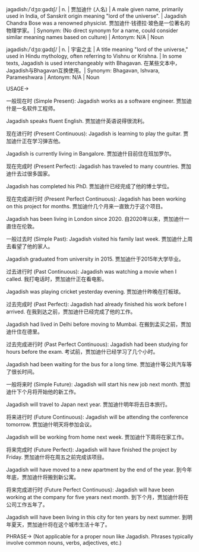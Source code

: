 jagadish:/ˈdʒɑːɡədɪʃ/ | n. | 贾加迪什 (人名) |  A male given name, primarily used in India, of Sanskrit origin meaning "lord of the universe". | Jagadish Chandra Bose was a renowned physicist. 贾加迪什·钱德拉·玻色是一位著名的物理学家。 |  Synonym: (No direct synonym for a name, could consider similar meaning names based on culture) | Antonym: N/A | Noun

jagadish:/ˈdʒɑːɡədɪʃ/ | n. | 宇宙之主 |  A title meaning "lord of the universe," used in Hindu mythology, often referring to Vishnu or Krishna.  |  In some texts, Jagadish is used interchangeably with Bhagavan. 在某些文本中，Jagadish与Bhagavan互换使用。| Synonym: Bhagavan, Ishvara, Parameshwara | Antonym: N/A | Noun


USAGE->

一般现在时 (Simple Present):
Jagadish works as a software engineer.  贾加迪什是一名软件工程师。

Jagadish speaks fluent English. 贾加迪什英语说得很流利。

现在进行时 (Present Continuous):
Jagadish is learning to play the guitar. 贾加迪什正在学习弹吉他。

Jagadish is currently living in Bangalore. 贾加迪什目前住在班加罗尔。


现在完成时 (Present Perfect):
Jagadish has traveled to many countries. 贾加迪什去过很多国家。

Jagadish has completed his PhD.  贾加迪什已经完成了他的博士学位。


现在完成进行时 (Present Perfect Continuous):
Jagadish has been working on this project for months. 贾加迪什几个月来一直致力于这个项目。

Jagadish has been living in London since 2020. 自2020年以来，贾加迪什一直住在伦敦。


一般过去时 (Simple Past):
Jagadish visited his family last week. 贾加迪什上周去看望了他的家人。

Jagadish graduated from university in 2015. 贾加迪什于2015年大学毕业。


过去进行时 (Past Continuous):
Jagadish was watching a movie when I called. 我打电话时，贾加迪什正在看电影。

Jagadish was playing cricket yesterday evening. 贾加迪什昨晚在打板球。


过去完成时 (Past Perfect):
Jagadish had already finished his work before I arrived. 在我到达之前，贾加迪什已经完成了他的工作。

Jagadish had lived in Delhi before moving to Mumbai. 在搬到孟买之前，贾加迪什住在德里。


过去完成进行时 (Past Perfect Continuous):
Jagadish had been studying for hours before the exam. 考试前，贾加迪什已经学习了几个小时。

Jagadish had been waiting for the bus for a long time. 贾加迪什等公共汽车等了很长时间。


一般将来时 (Simple Future):
Jagadish will start his new job next month. 贾加迪什下个月将开始他的新工作。

Jagadish will travel to Japan next year. 贾加迪什明年将去日本旅行。


将来进行时 (Future Continuous):
Jagadish will be attending the conference tomorrow. 贾加迪什明天将参加会议。

Jagadish will be working from home next week. 贾加迪什下周将在家工作。


将来完成时 (Future Perfect):
Jagadish will have finished the project by Friday. 贾加迪什将在周五之前完成该项目。

Jagadish will have moved to a new apartment by the end of the year. 到今年年底，贾加迪什将搬到新公寓。


将来完成进行时 (Future Perfect Continuous):
Jagadish will have been working at the company for five years next month. 到下个月，贾加迪什将在公司工作五年了。

Jagadish will have been living in this city for ten years by next summer. 到明年夏天，贾加迪什将在这个城市生活十年了。



PHRASE-> (Not applicable for a proper noun like Jagadish.  Phrases typically involve common nouns, verbs, adjectives, etc.)
